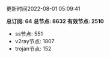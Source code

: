 更新时间2022-08-01 05:09:41

**总订阅: 64**
**总节点: 8632**
**有效节点: 2510**
- ss节点: 551
- v2ray节点: 1807
- trojan节点: 152
